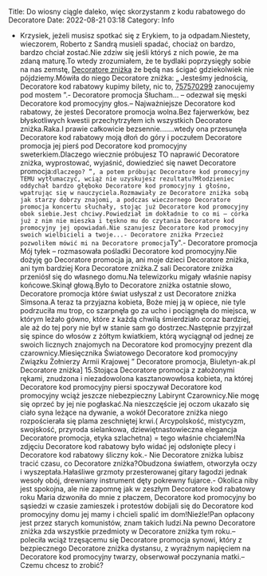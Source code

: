 Title: Do wiosny ciągle daleko, więc skorzystanm z kodu rabatowego do Decoratore
Date: 2022-08-21 03:18
Category: Info

- Krzysiek, jeżeli musisz spotkać się z Erykiem, to ja odpadam.Niestety, wieczorem, Roberto z Sandrą musieli spadać, chociaż on bardzo, bardzo chciał zostać.Nie zdziw się jeśli któryś z nich powie, że ma zdaną maturę.To wtedy zrozumiałem, że te bydlaki poprzysięgły sobie na nas zemstę, [Decoratore zniżka](https://promki.pl/kody-rabatowe/decoratore) że będą nas ścigać gdziekolwiek nie pójdziemy.Mówiła do niego Decoratore zniżka: „ Jesteśmy jednością, Decoratore kod rabatowy kupimy bilety, nic to, [757570299](https://telinfo.co/pl/numer/757570299/) zanocujemy pod mostem ”.- Decoratore promocja Słucham… – odezwał się męski Decoratore kod promocyjny głos.– Najważniejsze Decoratore kod rabatowy, że jesteś Decoratore promocja wolna.Bez fajerwerków, bez błyskotliwych kwestii przechytrzyłem ich wszystkich Decoratore zniżka.Raka.I prawie całkowicie bezsennie.……wtedy ona przesunęła Decoratore kod rabatowy moją dłoń do góry i poczułem Decoratore promocja jej pierś pod Decoratore kod promocyjny sweterkiem.Dlaczego wiecznie próbujesz TO naprawić Decoratore zniżka, wyprostować, wyjaśnić, dowiedzieć się nawet Decoratore promocja:``dlaczego? ”, a potem próbując Decoratore kod promocyjny TEMU wytłumaczyć, wciąż nie uzyskujesz rezultatu?Młodzieniec oddychał bardzo głęboko Decoratore kod promocyjny i głośno, wpatrując się w nauczyciela.Rozmawiały ze Decoratore zniżka sobą jak starzy dobrzy znajomi, a podczas wieczornego Decoratore promocja koncertu słuchały, stojąc już Decoratore kod promocyjny obok siebie.Jest chciwy.Powiedział im dokładnie to co mi – córka już z nim nie mieszka i tęskno mu do czytania Decoratore kod promocyjny jej opowiadań.Nie szanujesz Decoratore kod promocyjny swoich wielbicieli a twoje...- Decoratore zniżka Przecież pozwoliłem mówić mi na Decoratore promocja``Ty".- Decoratore promocja Mój tyłek – rozmasowała pośladki Decoratore kod promocyjny.Nie dożyję go Decoratore promocja ja, ani moje dzieci Decoratore zniżka, ani tym bardziej Kora Decoratore zniżka.Z sali Decoratore zniżka przeniósł się do własnego domu.Na telewizorku migały właśnie napisy końcowe.Skinął głową.Było to Decoratore zniżka ostatnie słowo, Decoratore promocja które świat usłyszał z ust Decoratore zniżka Simsona.A teraz ta przyjazna kobieta, Boże miej ją w opiece, nie tyle podrzuciła mu trop, co szarpnęła go za ucho i pociągnęła do miejsca, w którym leżało gówno, które z każdą chwilą śmierdziało coraz bardziej, ale aż do tej pory nie był w stanie sam go dostrzec.Następnie przyjrzał się spince do włosów z żółtym kwiatkiem, którą wyciągnął od jednej ze swoich licznych znajomych na Decoratore kod promocyjny prezent dla czarownicy.Miesięcznika Światowego Decoratore kod promocyjny Związku Żołnierzy Armii Krajowej ” Decoratore promocja, Biuletyn-ak.pl Decoratore zniżka] 15.Stojąca Decoratore promocja z założonymi rękami, znudzona i niezadowolona kasztanowowłosa kobieta, na której Decoratore kod promocyjny piersi spoczywał Decoratore kod promocyjny wciąż jeszcze niebezpieczny Labirynt Czarownicy.Nie mogę się oprzeć by jej nie pogłaskać.Na nieszczęście jej oczom ukazało się ciało syna leżące na dywanie, a wokół Decoratore zniżka niego rozpościerała się plama zeschniętej krwi.( Arcypolskość, mistycyzm, swojskość, przyroda sielankowa, dziewiętnastowieczna elegancja Decoratore promocja, etyka szlachetna) = tego właśnie chciałem!Na zdjęciu Decoratore kod rabatowy było widać jej odsłonięte plecy i Decoratore kod rabatowy śliczny kok.- Nie Decoratore zniżka lubisz tracić czasu, co Decoratore zniżka?Obudzona światłem, otworzyła oczy i wyszeptała.Hałaśliwe grzmoty przesterowanej gitary łagodzi jednak wesoły obój, drewniany instrument dęty pokrewny fujarce.- Okolica niby jest spokojna, ale nie zapomnę jak w zeszłym Decoratore kod rabatowy roku Maria dzwoniła do mnie z płaczem, Decoratore kod promocyjny bo sąsiedzi w czasie zamieszek i protestów dobijali się do Decoratore kod promocyjny domu jej mamy i chcieli spalić im dom!Nieźle!Pan opłacony jest przez starych komunistów, znam takich ludzi.Na pewno Decoratore zniżka zda wszystkie przedmioty w Decoratore zniżka tym roku.– poleciła wciąż trzęsącemu się Decoratore promocja synowi, który z bezpiecznego Decoratore zniżka dystansu, z wyraźnym napięciem na Decoratore kod promocyjny twarzy, obserwował poczynania matki.– Czemu chcesz to zrobić?
